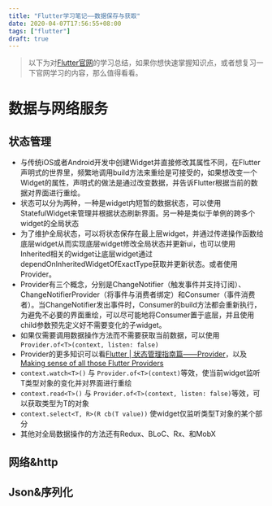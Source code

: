 ```yaml
---
title: "Flutter学习笔记——数据保存与获取"
date: 2020-04-07T17:56:55+08:00
tags: ["flutter"]
draft: true
---
```

> 以下为对[Flutter官网](https://flutter.dev/docs)的学习总结，如果你想快速掌握知识点，或者想复习一下官网学习的内容，那么值得看看。
# 数据与网络服务
## 状态管理
* 与传统iOS或者Android开发中创建Widget并直接修改其属性不同，在Flutter声明式的世界里，频繁地调用build方法来重绘是可接受的，如果想改变一个Widget的属性，声明式的做法是通过改变数据，并告诉Flutter根据当前的数据对界面进行重绘。
* 状态可以分为两种，一种是widget内短暂的数据状态，可以使用StatefulWidget来管理并根据状态刷新界面。另一种是类似于单例的跨多个widget的全局状态
* 为了维护全局状态，可以将状态保存在最上层widget，并通过传递操作函数给底层widget从而实现底层widget修改全局状态并更新ui，也可以使用Inherited相关的widget让底层widget通过dependOnInheritedWidgetOfExactType获取并更新状态。或者使用Provider。
* Provider有三个概念，分别是ChangeNotifier（触发事件并支持订阅）、ChangeNotifierProvider（将事件与消费者绑定）和Consumer（事件消费者）。当ChangeNotifier发出事件时，Consumer的build方法都会重新执行，为避免不必要的界面重绘，可以尽可能地将Consumer置于底层，并且使用child参数预先定义好不需要变化的子widget。
* 如果仅需要调用数据操作方法而不需要获取当前数据，可以使用`Provider.of<T>(context, listen: false)`
* Provider的更多知识可以看[Flutter | 状态管理指南篇——Provider](https://juejin.im/post/5d00a84fe51d455a2f22023f)，以及[Making sense of all those Flutter Providers](https://medium.com/flutter-community/making-sense-all-of-those-flutter-providers-e842e18f45dd)
* `context.watch<T>()` 与 `Provider.of<T>(context)`等效，使当前widget监听T类型对象的变化并对界面进行重绘
* `context.read<T>()` 与 `Provider.of<T>(context, listen: false)`等效，可以获取类型为T的对象
* `context.select<T, R>(R cb(T value))` 使widget仅监听类型T对象的某个部分
* 其他对全局数据操作的方法还有Redux、BLoC、Rx、和MobX

## 网络&http
## Json&序列化

